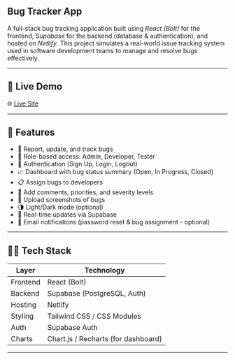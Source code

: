 ## Bug Tracker App

A full-stack bug tracking application built using *React (Bolt)* for the frontend, *Supabase* for the backend (database & authentication), and hosted on *Netlify*. This project simulates a real-world issue tracking system used in software development teams to manage and resolve bugs effectively.

---

## 🚀 Live Demo

🌐 [Live Site](https://bug-management-system.netlify.app/) 

---

## 🎯 Features

- 🐛 Report, update, and track bugs
- 👥 Role-based access: Admin, Developer, Tester
- 🔐 Authentication (Sign Up, Login, Logout)
- 📈 Dashboard with bug status summary (Open, In Progress, Closed)
- 📋 Assign bugs to developers
- 📎 Add comments, priorities, and severity levels
- 📁 Upload screenshots of bugs
- 🌗 Light/Dark mode (optional)
- 🔄 Real-time updates via Supabase
- 📧 Email notifications (password reset & bug assignment - optional)

---

## 🧑‍💻 Tech Stack

| Layer      | Technology         |
|------------|--------------------|
| Frontend   | React (Bolt)       |
| Backend    | Supabase (PostgreSQL, Auth) |
| Hosting    | Netlify            |
| Styling    | Tailwind CSS / CSS Modules |
| Auth       | Supabase Auth      |
| Charts     | Chart.js / Recharts (for dashboard) |

---
